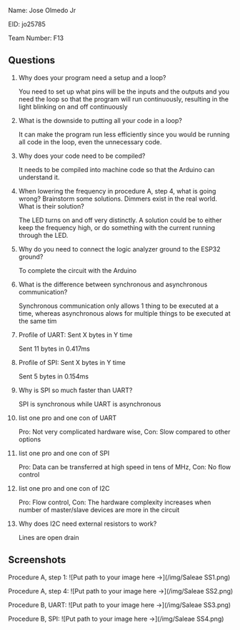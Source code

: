 Name: Jose Olmedo Jr

EID: jo25785

Team Number: F13

## Questions

1. Why does your program need a setup and a loop?

    You need to set up what pins will be the inputs and the outputs and you need the loop so that the program will run continuously, resulting in the light blinking on and off continuously

2. What is the downside to putting all your code in a loop?

    It can make the program run less efficiently since you would be running all code in the loop, even the unnecessary code.

3. Why does your code need to be compiled?

    It needs to be compiled into machine code so that the Arduino can understand it.

4. When lowering the frequency in procedure A, step 4, what is going wrong? Brainstorm some solutions. Dimmers exist in the real world. What is their solution?

    The LED turns on and off very distinctly. A solution could be to either keep the frequency high, or do something with the current running through the LED.

5. Why do you need to connect the logic analyzer ground to the ESP32 ground?

    To complete the circuit with the Arduino

6. What is the difference between synchronous and asynchronous communication?

    Synchronous communication only allows 1 thing to be executed at a time, whereas asynchronous alows for multiple things to be executed at the same tim

7. Profile of UART: Sent X bytes in Y time 

    Sent 11 bytes in 0.417ms

8. Profile of SPI: Sent X bytes in Y time

    Sent 5 bytes in 0.154ms

9. Why is SPI so much faster than UART?

    SPI is synchronous while UART is asynchronous

10. list one pro and one con of UART

    Pro: Not very complicated hardware wise, Con: Slow compared to other options

11. list one pro and one con of SPI

    Pro: Data can be transferred at high speed in tens of MHz, Con: No flow control

12. list one pro and one con of I2C

    Pro: Flow control, Con: The hardware complexity increases when number of master/slave devices are more in the circuit

13. Why does I2C need external resistors to work?

    Lines are open drain

## Screenshots

Procedure A, step 1:
![Put path to your image here ->](/img/Saleae SS1.png)

Procedure A, step 4:
![Put path to your image here ->](/img/Saleae SS2.png)

Procedure B, UART:
![Put path to your image here ->](/img/Saleae SS3.png)

Procedure B, SPI:
![Put path to your image here ->](/img/Saleae SS4.png)
